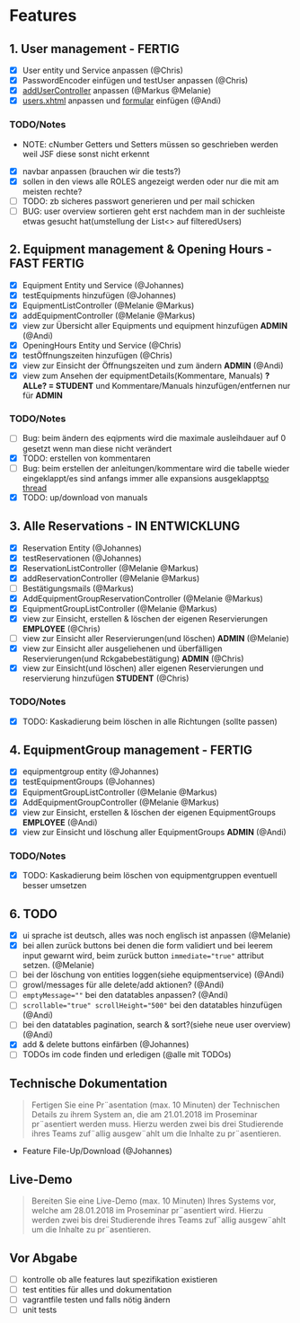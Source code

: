 # Features

## 1. User management - FERTIG

- [x] User entity und Service anpassen (@Chris)
- [x] PasswordEncoder einfügen und testUser anpassen (@Chris)
- [x] [addUserController](https://git.uibk.ac.at/csat2187/evs-projektarbeit/blob/master/src/main/java/at/qe/sepm/skeleton/ui/controllers/AddUserController.java) anpassen (@Markus @Melanie)
- [x] [users.xhtml](https://git.uibk.ac.at/csat2187/evs-projektarbeit/blob/master/src/main/webapp/admin/users.xhtml) anpassen und [formular](https://git.uibk.ac.at/csat2187/evs-projektarbeit/blob/master/src/main/webapp/admin/create-user.xhtml) einfügen (@Andi)

### TODO/Notes

- NOTE: cNumber Getters und Setters müssen so geschrieben werden weil JSF diese sonst nicht erkennt
- [x] navbar anpassen (brauchen wir die tests?)
- [x] sollen in den views alle ROLES angezeigt werden oder nur die mit am meisten rechte?
- [ ] TODO: zb sicheres passwort generieren und per mail schicken
- [ ] BUG: user overview sortieren geht erst nachdem man in der suchleiste etwas gesucht hat(umstellung der List<> auf filteredUsers)

## 2. Equipment management & Opening Hours - FAST FERTIG

- [x] Equipment Entity und Service (@Johannes)
- [x] testEquipments hinzufügen (@Johannes)
- [x] EquipmentListController (@Melanie @Markus)
- [x] addEquipmentController (@Melanie @Markus)
- [x] view zur Übersicht aller Equipments und equipment hinzufügen **ADMIN** (@Andi)
- [x] OpeningHours Entity und Service (@Chris)
- [x] testÖffnungszeiten hinzufügen (@Chris)
- [x] view zur Einsicht der Öffnungszeiten und zum ändern **ADMIN** (@Andi)
- [x] view zum Ansehen der equipmentDetails(Kommentare, Manuals) **?ALLe? = STUDENT** und Kommentare/Manuals hinzufügen/entfernen nur für **ADMIN**

### TODO/Notes

- [ ] Bug: beim ändern des eqipments wird die maximale ausleihdauer auf 0 gesetzt wenn man diese nicht verändert
- [x] TODO: erstellen von kommentaren
- [ ] Bug: beim erstellen der anleitungen/kommentare wird die tabelle wieder eingeklappt/es sind anfangs immer alle expansions ausgeklappt[so thread](https://stackoverflow.com/questions/43598420/how-to-keep-primefaces-rowexpansion-open-in-an-update-of-the-table)
- [x] TODO: up/download von manuals

## 3. Alle Reservations - IN ENTWICKLUNG

- [x] Reservation Entity (@Johannes)
- [x] testReservationen (@Johannes)
- [x] ReservationListController (@Melanie @Markus)
- [x] addReservationController (@Melanie @Markus)
- [ ] Bestätigungsmails (@Markus)
- [x] AddEquipmentGroupReservationController (@Melanie @Markus)
- [x] EquipmentGroupListController (@Melanie @Markus)
- [x] view zur Einsicht, erstellen & löschen der eigenen Reservierungen **EMPLOYEE** (@Chris)
- [ ] view zur Einsicht aller Reservierungen(und löschen) **ADMIN** (@Melanie)
- [x] view zur Einsicht aller ausgeliehenen und überfälligen Reservierungen(und Rckgabebestätigung) **ADMIN** (@Chris)
- [x] view zur Einsicht(und löschen) aller eigenen Reservierungen und reservierung hinzufügen **STUDENT** (@Chris)

### TODO/Notes

- [x] TODO: Kaskadierung beim löschen in alle Richtungen (sollte passen)

## 4. EquipmentGroup management - FERTIG

- [x] equipmentgroup entity (@Johannes)
- [x] testEquipmentGroups (@Johannes)
- [x] EquipmentGroupListController (@Melanie @Markus)
- [x] AddEquipmentGroupController (@Melanie @Markus)
- [x] view zur Einsicht, erstellen & löschen der eigenen EquipmentGroups **EMPLOYEE** (@Andi)
- [x] view zur Einsicht und löschung aller EquipmentGroups **ADMIN** (@Andi)

### TODO/Notes

- [x] TODO: Kaskadierung beim löschen von equipmentgruppen eventuell besser umsetzen

## 6. TODO

- [x] ui sprache ist deutsch, alles was noch englisch ist anpassen (@Melanie)
- [x] bei allen zurück buttons bei denen die form validiert und bei leerem input gewarnt wird, beim zurück button `immediate="true"` attribut setzen. (@Melanie)
- [ ] bei der löschung von entities loggen(siehe equipmentservice) (@Andi)
- [ ] growl/messages für alle delete/add aktionen? (@Andi)
- [ ] `emptyMessage=""` bei den datatables anpassen? (@Andi)
- [ ] `scrollable="true" scrollHeight="500"` bei den datatables hinzufügen (@Andi)
- [ ] bei den datatables pagination, search & sort?(siehe neue user overview) (@Andi)
- [x] add & delete buttons einfärben (@Johannes)
- [ ] TODOs im code finden und erledigen (@alle mit TODOs)

## Technische Dokumentation

> Fertigen Sie eine Pr¨asentation (max. 10 Minuten) der Technischen Details zu ihrem
System an, die am 21.01.2018 im Proseminar pr¨asentiert werden muss. Hierzu
werden zwei bis drei Studierende ihres Teams zuf¨allig ausgew¨ahlt um die Inhalte
zu pr¨asentieren.

- Feature File-Up/Download (@Johannes)

## Live-Demo

> Bereiten Sie eine Live-Demo (max. 10 Minuten) Ihres Systems vor, welche am
28.01.2018 im Proseminar pr¨asentiert wird. Hierzu werden zwei bis drei Studierende
ihres Teams zuf¨allig ausgew¨ahlt um die Inhalte zu pr¨asentieren.


## Vor Abgabe

- [ ] kontrolle ob alle features laut spezifikation existieren
- [ ] test entities für alles und dokumentation
- [ ] vagrantfile testen und falls nötig ändern
- [ ] unit tests
